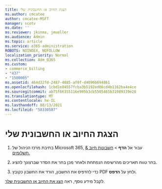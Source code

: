 ```yaml
---
title: הצגת החיוב או החשבונית שלי
ms.author: cmcatee
author: cmcatee-MSFT
manager: scotv
ms.date: ''
ms.reviewer: jkinma, jmueller
ms.audience: Admin
ms.topic: article
ms.service: o365-administration
ROBOTS: NOINDEX, NOFOLLOW
localization_priority: Normal
ms.collection: Adm_O365
ms.custom:
- commerce_billing
- "437"
- "1500005"
ms.assetid: 464d32fd-2487-4885-af0f-d4096b694861
ms.openlocfilehash: 1cbd1e84557fcba3b5192ed06cd4b1162ba4e4ce
ms.sourcegitcommit: ab75f66355116e995b3cb5505465b31989339e28
ms.translationtype: MT
ms.contentlocale: he-IL
ms.lasthandoff: 08/13/2021
ms.locfileid: "58330587"
---
```

# <a name="view-my-bill-or-invoice"></a>הצגת החיוב או החשבונית שלי

1. בתיבת מרכז הניהול של Microsoft 365, עבור אל **הדף** \> [חשבונות חיוב & תשלומים.](https://go.microsoft.com/fwlink/p/?linkid=848039)

2. בחר טווח תאריכים מהרשימה הנפתחת ולאחר מכן בחר את הסדר שברצונך להציג.

3. כדי להדפיס את החשבון, הורד את החשבון כקובץ PDF ולחץ על **הדפס**.

לקבל מידע נוסף, ראה [הצג את החיוב או החשבונית שלך](https://docs.microsoft.com/microsoft-365/commerce/billing-and-payments/view-your-bill-or-invoice).
